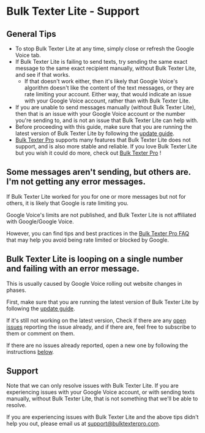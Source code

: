 # Bulk Texter Lite - Support

## General Tips
* To stop Bulk Texter Lite at any time, simply close or refresh the Google Voice tab.
* If Bulk Texter Lite is failing to send texts, try sending the same exact message to the same exact recipient manually, without Bulk Texter Lite, and see if that works.
  * If that doesn't work either, then it's likely that Google Voice's algorithm doesn't like the content of the text messages, or they are rate limiting your account. Either way, that would indicate an issue with your Google Voice account, rather than with Bulk Texter Lite.
* If you are unable to send messages manually (without Bulk Texter Lite), then that is an issue with your Google Voice account or the number you're sending to, and is not an issue that Bulk Texter Lite can help with.
* Before proceeding with this guide, make sure that you are running the latest version of Bulk Texter Lite by following the [update guide](https://github.com/Brismuth-Apps-LLC/bulk-texter-lite/blob/main/README.md#update-it).
* [Bulk Texter Pro](https://www.bulktexterpro.com) supports many features that Bulk Texter Lite does not support, and is also more stable and reliable. If you love Bulk Texter Lite but you wish it could do more, check out [Bulk Texter Pro](https://www.bulktexterpro.com) !

## Some messages aren't sending, but others are. I'm not getting any error messages.
If Bulk Texter Lite worked for you for one or more messages but not for others, it is likely that Google is rate limiting you. 

Google Voice's limits are not published, and Bulk Texter Lite is not affiliated with Google/Google Voice.

However, you can find tips and best practices in the [Bulk Texter Pro FAQ](https://www.bulktexterpro.com/docs/faq/#what-are-the-recommended-best-practices-for-using-bulk-texter-pro) that may help you avoid being rate limited or blocked by Google.

## Bulk Texter Lite is looping on a single number and failing with an error message.
This is usually caused by Google Voice rolling out website changes in phases. 

First, make sure that you are running the latest version of Bulk Texter Lite by following the [update guide](https://github.com/Brismuth-Apps-LLC/bulk-texter-lite/blob/main/README.md#update-it).

If it's still not working on the latest version, Check if there are any [open issues](https://github.com/Brismuth-Apps-LLC/bulk-texter-lite/issues) reporting the issue already, and if there are, feel free to subscribe to them or comment on them. 

If there are no issues already reported, open a new one by following the instructions [below](https://github.com/Brismuth-Apps-LLC/bulk-texter-lite/blob/main/support.md#support).

## Support
Note that we can only resolve issues with Bulk Texter Lite. If you are experiencing issues with your Google Voice account, or with sending texts manually, without Bulk Texter Lite, that is not something that we'll be able to resolve.

If you are experiencing issues with Bulk Texter Lite and the above tips didn't help you out, please email us at support@bulktexterpro.com.
